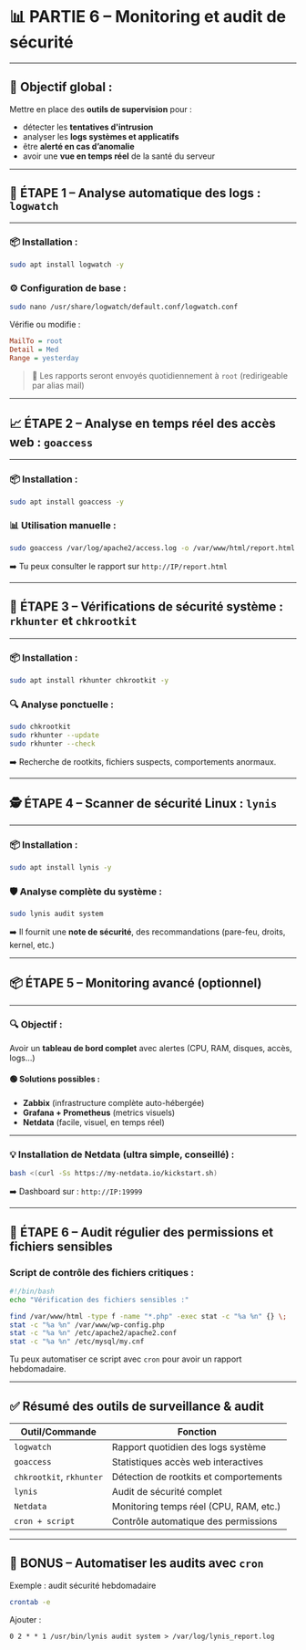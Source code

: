 # 📊 **PARTIE 6 – Monitoring et audit de sécurité**

---

## 🎯 Objectif global :
Mettre en place des **outils de supervision** pour :
- détecter les **tentatives d'intrusion**
- analyser les **logs systèmes et applicatifs**
- être **alerté en cas d’anomalie**
- avoir une **vue en temps réel** de la santé du serveur

---

## 🧩 ÉTAPE 1 – Analyse automatique des logs : `logwatch`

---

### 📦 Installation :
```bash
sudo apt install logwatch -y
```

### ⚙️ Configuration de base :
```bash
sudo nano /usr/share/logwatch/default.conf/logwatch.conf
```

Vérifie ou modifie :
```ini
MailTo = root
Detail = Med
Range = yesterday
```

> 🔔 Les rapports seront envoyés quotidiennement à `root` (redirigeable par alias mail)

---

## 📈 ÉTAPE 2 – Analyse en temps réel des accès web : `goaccess`

---

### 📦 Installation :
```bash
sudo apt install goaccess -y
```

### 📊 Utilisation manuelle :
```bash
sudo goaccess /var/log/apache2/access.log -o /var/www/html/report.html --log-format=COMBINED
```

➡️ Tu peux consulter le rapport sur `http://IP/report.html`

---

## 🧠 ÉTAPE 3 – Vérifications de sécurité système : `rkhunter` et `chkrootkit`

---

### 📦 Installation :
```bash
sudo apt install rkhunter chkrootkit -y
```

### 🔍 Analyse ponctuelle :
```bash
sudo chkrootkit
sudo rkhunter --update
sudo rkhunter --check
```

➡️ Recherche de rootkits, fichiers suspects, comportements anormaux.

---

## 🕵️ ÉTAPE 4 – Scanner de sécurité Linux : `lynis`

---

### 📦 Installation :
```bash
sudo apt install lynis -y
```

### 🛡️ Analyse complète du système :
```bash
sudo lynis audit system
```

➡️ Il fournit une **note de sécurité**, des recommandations (pare-feu, droits, kernel, etc.)

---

## 📦 ÉTAPE 5 – Monitoring avancé (optionnel)

---

### 🔍 Objectif :
Avoir un **tableau de bord complet** avec alertes (CPU, RAM, disques, accès, logs...)

#### 🟢 Solutions possibles :
- **Zabbix** (infrastructure complète auto-hébergée)
- **Grafana + Prometheus** (metrics visuels)
- **Netdata** (facile, visuel, en temps réel)

---

### 💡 Installation de Netdata (ultra simple, conseillé) :
```bash
bash <(curl -Ss https://my-netdata.io/kickstart.sh)
```

➡️ Dashboard sur : `http://IP:19999`

---

## 📂 ÉTAPE 6 – Audit régulier des permissions et fichiers sensibles

### Script de contrôle des fichiers critiques :
```bash
#!/bin/bash
echo "Vérification des fichiers sensibles :"

find /var/www/html -type f -name "*.php" -exec stat -c "%a %n" {} \;
stat -c "%a %n" /var/www/wp-config.php
stat -c "%a %n" /etc/apache2/apache2.conf
stat -c "%a %n" /etc/mysql/my.cnf
```

Tu peux automatiser ce script avec `cron` pour avoir un rapport hebdomadaire.

---

## ✅ Résumé des outils de surveillance & audit

| Outil/Commande          | Fonction                                 |
|-------------------------|------------------------------------------|
| `logwatch`              | Rapport quotidien des logs système       |
| `goaccess`              | Statistiques accès web interactives      |
| `chkrootkit`, `rkhunter`| Détection de rootkits et comportements   |
| `lynis`                 | Audit de sécurité complet                |
| `Netdata`               | Monitoring temps réel (CPU, RAM, etc.)  |
| `cron + script`         | Contrôle automatique des permissions     |

---

## 🔁 BONUS – Automatiser les audits avec `cron`

Exemple : audit sécurité hebdomadaire
```bash
crontab -e
```

Ajouter :
```cron
0 2 * * 1 /usr/bin/lynis audit system > /var/log/lynis_report.log
```
